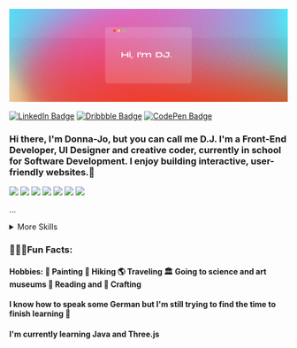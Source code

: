 <img src='banner.png'></img>


[![LinkedIn Badge](https://img.shields.io/badge/LinkedIn-Profile-informational?style=flat&logo=linkedin&logoColor=white&color=FF5AE4)](https://www.linkedin.com/in/djbohl/)
[![Dribbble Badge](https://img.shields.io/badge/Dribbble-Profile-informational?style=flat&logo=dribbble&logoColor=white&color=FF5AE4)](https://www.dribbble.com/donnabohldesign/)
[![CodePen Badge](https://img.shields.io/badge/CodePen-Profile-informational?style=flat&logo=codepen&logoColor=white&color=FF5AE4)](https://codepen.io/donnabohl)

### Hi there, I'm Donna-Jo, but you can call me D.J. I'm a Front-End Developer, UI Designer and creative coder, currently in school for Software Development. I enjoy building interactive, user-friendly websites.👋

![](https://img.shields.io/badge/Code-Angular-informational?style=flat&logo=Angular&logoColor=white&color=00C5DC)
![](https://img.shields.io/badge/Code-React-informational?style=flat&logo=react&logoColor=white&color=00C5DC)
![](https://img.shields.io/badge/Code-Vue-informational?style=flat&logo=vue.js&logoColor=white&color=00C5DC)
![](https://img.shields.io/badge/Code-JavaScript-informational?style=flat&logo=Javascript&logoColor=white&color=00C5DC)
![](https://img.shields.io/badge/Code-TypeScript-informational?style=flat&logo=Typescript&logoColor=white&color=00C5DC)
![](https://img.shields.io/badge/Code-Java-informational?style=flat&logo=Java&logoColor=white&color=00C5DC)
![](https://img.shields.io/badge/Code-MongoDB-informational?style=flat&logo=mongodb&logoColor=white&color=00C5DC)

...

<details>
<summary>More Skills</summary>

![](https://img.shields.io/badge/Style-Bootstrap-informational?style=flat&logo=Bootstrap&logoColor=white&color=00C5DC)
![](https://img.shields.io/badge/Style-Bootstrap-informational?style=flat&logo=Bootstrap&logoColor=white&color=00C5DC)
![](https://img.shields.io/badge/Style-CSS-informational?style=flat&logo=css3&logoColor=white&color=00C5DC)
![](https://img.shields.io/badge/Style-Tailwind-informational?style=flat&logo=Tailwind-CSS&logoColor=white&color=00C5DC)
![](https://img.shields.io/badge/Style-Sass-informational?style=flat&logo=Sass&logoColor=white&color=00C5DC)
  
![](https://img.shields.io/badge/Tools-Netlify-informational?style=flat&logo=netlify&logoColor=white&color=00C5DC)
![](https://img.shields.io/badge/Tools-Vercel-informational?style=flat&logo=vercel&logoColor=white&color=00C5DC)
![](https://img.shields.io/badge/Tools-NPM-informational?style=flat&logo=npm&logoColor=white&color=00C5DC)
![](https://img.shields.io/badge/Tools-Node.js-informational?style=flat&logo=Nodejs&logoColor=white&color=00C5DC)
![](https://img.shields.io/badge/Tools-Figma-informational?style=flat&logo=figma&logoColor=white&color=00C5DC)
![](https://img.shields.io/badge/Tools-AfterEffects-informational?style=flat&logo=Adobe-After-Effects&logoColor=white&color=00C5DC)
![](https://img.shields.io/badge/Tools-Photoshop-informational?style=flat&logo=Adobe-Photoshop&logoColor=white&color=00C5DC)
![](https://img.shields.io/badge/Tools-Illustrator-informational?style=flat&logo=Adobe-Illustrator&logoColor=white&color=00C5DC)
![](https://img.shields.io/badge/Tools-AdobeXD-informational?style=flat&logo=adobexd&logoColor=white&color=00C5DC)
![](https://img.shields.io/badge/Tools-FramerMotion-informational?style=flat&logo=FramerMotion&logoColor=white&color=00C5DC)




...
</details>

### 👱🏻‍♀️Fun Facts:
#### Hobbies:  🎨 Painting 🧗 Hiking 🌎 Traveling 🏛 Going to science and art museums 📖 Reading and 🧵 Crafting
#### I know how to speak some German but I'm still trying to find the time to finish learning 🤪
#### I'm currently learning Java and Three.js



